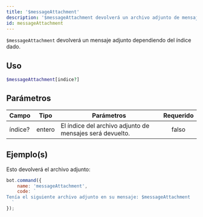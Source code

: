 ```yaml
---
title: '$messageAttachment'
description: '$messageAttachment devolverá un archivo adjunto de mensajes dependiendo del índice dado.'
id: messageAttachment
---
```


`$messageAttachment` devolverá un mensaje adjunto dependiendo del índice dado.

## Uso

```php
$messageAttachment[indice?]
```

## Parámetros

| Campo   | Tipo   | Parámetros                                               | Requerido |
| ------- | ------ | -------------------------------------------------------- |:---------:|
| índice? | entero | El índice del archivo adjunto de mensajes será devuelto. |   falso   |

## Ejemplo(s)

Esto devolverá el archivo adjunto:

```javascript
bot.command({
    name: 'messageAttachment',
    code: `
Tenía el siguiente archivo adjunto en su mensaje: $messageAttachment
  `
});
```
